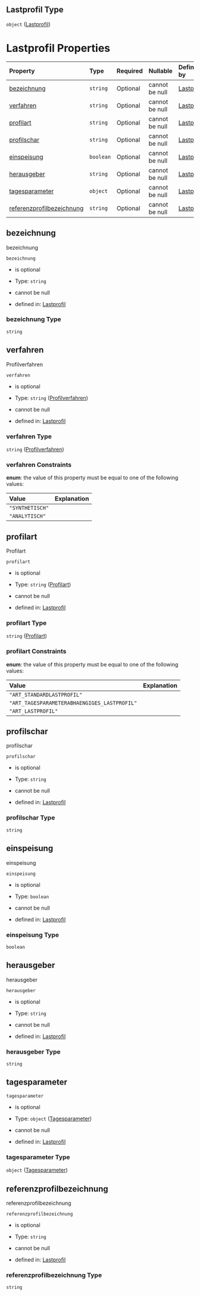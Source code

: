 ## Lastprofil Type

`object` ([Lastprofil](lastprofil.md))

# Lastprofil Properties

| Property                                                | Type      | Required | Nullable       | Defined by                                                                                                                                                                                                      |
| :------------------------------------------------------ | :-------- | :------- | :------------- | :-------------------------------------------------------------------------------------------------------------------------------------------------------------------------------------------------------------- |
| [bezeichnung](#bezeichnung)                             | `string`  | Optional | cannot be null | [Lastprofil](lastprofil-properties-bezeichnung.md "https://raw.githubusercontent.com/conuti-gmbh/bo4e-schema/master/schemas/v1/com/Lastprofil.schema.json#/properties/bezeichnung")                             |
| [verfahren](#verfahren)                                 | `string`  | Optional | cannot be null | [Lastprofil](profilverfahren.md "https://raw.githubusercontent.com/conuti-gmbh/bo4e-schema/master/schemas/v1/enum/Profilverfahren.schema.json#/properties/verfahren")                                           |
| [profilart](#profilart)                                 | `string`  | Optional | cannot be null | [Lastprofil](profilart.md "https://raw.githubusercontent.com/conuti-gmbh/bo4e-schema/master/schemas/v1/enum/Profilart.schema.json#/properties/profilart")                                                       |
| [profilschar](#profilschar)                             | `string`  | Optional | cannot be null | [Lastprofil](lastprofil-properties-profilschar.md "https://raw.githubusercontent.com/conuti-gmbh/bo4e-schema/master/schemas/v1/com/Lastprofil.schema.json#/properties/profilschar")                             |
| [einspeisung](#einspeisung)                             | `boolean` | Optional | cannot be null | [Lastprofil](lastprofil-properties-einspeisung.md "https://raw.githubusercontent.com/conuti-gmbh/bo4e-schema/master/schemas/v1/com/Lastprofil.schema.json#/properties/einspeisung")                             |
| [herausgeber](#herausgeber)                             | `string`  | Optional | cannot be null | [Lastprofil](lastprofil-properties-herausgeber.md "https://raw.githubusercontent.com/conuti-gmbh/bo4e-schema/master/schemas/v1/com/Lastprofil.schema.json#/properties/herausgeber")                             |
| [tagesparameter](#tagesparameter)                       | `object`  | Optional | cannot be null | [Lastprofil](tagesparameter.md "https://raw.githubusercontent.com/conuti-gmbh/bo4e-schema/master/schemas/v1/com/Tagesparameter.schema.json#/properties/tagesparameter")                                         |
| [referenzprofilbezeichnung](#referenzprofilbezeichnung) | `string`  | Optional | cannot be null | [Lastprofil](lastprofil-properties-referenzprofilbezeichnung.md "https://raw.githubusercontent.com/conuti-gmbh/bo4e-schema/master/schemas/v1/com/Lastprofil.schema.json#/properties/referenzprofilbezeichnung") |

## bezeichnung

bezeichnung

`bezeichnung`

*   is optional

*   Type: `string`

*   cannot be null

*   defined in: [Lastprofil](lastprofil-properties-bezeichnung.md "https://raw.githubusercontent.com/conuti-gmbh/bo4e-schema/master/schemas/v1/com/Lastprofil.schema.json#/properties/bezeichnung")

### bezeichnung Type

`string`

## verfahren

Profilverfahren

`verfahren`

*   is optional

*   Type: `string` ([Profilverfahren](profilverfahren.md))

*   cannot be null

*   defined in: [Lastprofil](profilverfahren.md "https://raw.githubusercontent.com/conuti-gmbh/bo4e-schema/master/schemas/v1/enum/Profilverfahren.schema.json#/properties/verfahren")

### verfahren Type

`string` ([Profilverfahren](profilverfahren.md))

### verfahren Constraints

**enum**: the value of this property must be equal to one of the following values:

| Value           | Explanation |
| :-------------- | :---------- |
| `"SYNTHETISCH"` |             |
| `"ANALYTISCH"`  |             |

## profilart

Profilart

`profilart`

*   is optional

*   Type: `string` ([Profilart](profilart.md))

*   cannot be null

*   defined in: [Lastprofil](profilart.md "https://raw.githubusercontent.com/conuti-gmbh/bo4e-schema/master/schemas/v1/enum/Profilart.schema.json#/properties/profilart")

### profilart Type

`string` ([Profilart](profilart.md))

### profilart Constraints

**enum**: the value of this property must be equal to one of the following values:

| Value                                        | Explanation |
| :------------------------------------------- | :---------- |
| `"ART_STANDARDLASTPROFIL"`                   |             |
| `"ART_TAGESPARAMETERABHAENGIGES_LASTPROFIL"` |             |
| `"ART_LASTPROFIL"`                           |             |

## profilschar

profilschar

`profilschar`

*   is optional

*   Type: `string`

*   cannot be null

*   defined in: [Lastprofil](lastprofil-properties-profilschar.md "https://raw.githubusercontent.com/conuti-gmbh/bo4e-schema/master/schemas/v1/com/Lastprofil.schema.json#/properties/profilschar")

### profilschar Type

`string`

## einspeisung

einspeisung

`einspeisung`

*   is optional

*   Type: `boolean`

*   cannot be null

*   defined in: [Lastprofil](lastprofil-properties-einspeisung.md "https://raw.githubusercontent.com/conuti-gmbh/bo4e-schema/master/schemas/v1/com/Lastprofil.schema.json#/properties/einspeisung")

### einspeisung Type

`boolean`

## herausgeber

herausgeber

`herausgeber`

*   is optional

*   Type: `string`

*   cannot be null

*   defined in: [Lastprofil](lastprofil-properties-herausgeber.md "https://raw.githubusercontent.com/conuti-gmbh/bo4e-schema/master/schemas/v1/com/Lastprofil.schema.json#/properties/herausgeber")

### herausgeber Type

`string`

## tagesparameter



`tagesparameter`

*   is optional

*   Type: `object` ([Tagesparameter](tagesparameter.md))

*   cannot be null

*   defined in: [Lastprofil](tagesparameter.md "https://raw.githubusercontent.com/conuti-gmbh/bo4e-schema/master/schemas/v1/com/Tagesparameter.schema.json#/properties/tagesparameter")

### tagesparameter Type

`object` ([Tagesparameter](tagesparameter.md))

## referenzprofilbezeichnung

referenzprofilbezeichnung

`referenzprofilbezeichnung`

*   is optional

*   Type: `string`

*   cannot be null

*   defined in: [Lastprofil](lastprofil-properties-referenzprofilbezeichnung.md "https://raw.githubusercontent.com/conuti-gmbh/bo4e-schema/master/schemas/v1/com/Lastprofil.schema.json#/properties/referenzprofilbezeichnung")

### referenzprofilbezeichnung Type

`string`
